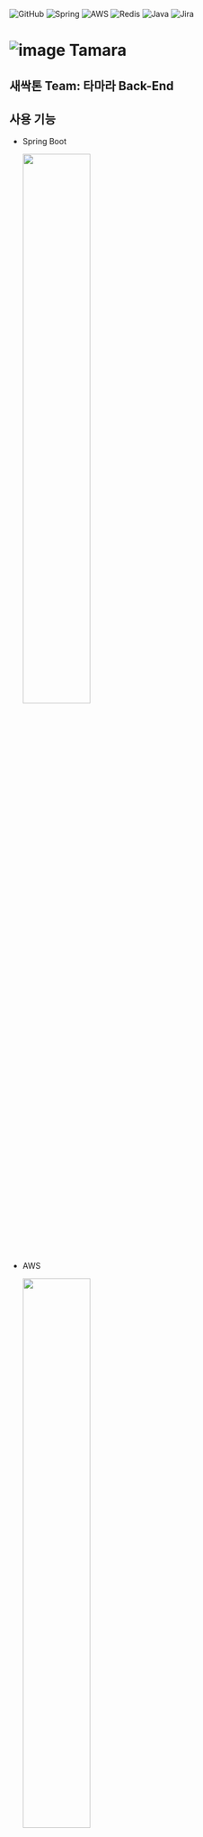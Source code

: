 ![GitHub](https://img.shields.io/badge/github-%23121011.svg?style=for-the-badge&logo=github&logoColor=white) ![Spring](https://img.shields.io/badge/spring-%236DB33F.svg?style=for-the-badge&logo=spring&logoColor=white) ![AWS](https://img.shields.io/badge/AWS-%23FF9900.svg?style=for-the-badge&logo=amazon-aws&logoColor=white) 	![Redis](https://img.shields.io/badge/redis-%23DD0031.svg?style=for-the-badge&logo=redis&logoColor=white) ![Java](https://img.shields.io/badge/java-%23ED8B00.svg?style=for-the-badge&logo=openjdk&logoColor=white)	![Jira](https://img.shields.io/badge/jira-%230A0FFF.svg?style=for-the-badge&logo=jira&logoColor=white)
# ![image](https://github.com/Tamara-sesacthon/tamara-back/assets/55172514/b50820fb-9048-410f-a09b-98ff8d3f965b) Tamara
## 새싹톤 Team: 타마라 Back-End
## 사용 기능
- Spring Boot

  <img src="https://github.com/Tamara-sesacthon/tamara-back/assets/55172514/e6dc898d-8b1d-4f43-ad0d-b4dba7b96bbc" width="50%"/>

- AWS

  <img src="https://github.com/Tamara-sesacthon/tamara-back/assets/55172514/8c8a293c-9845-4f1c-a172-710239b25df7" width="50%"/>

- Redis

  <img src="https://github.com/Tamara-sesacthon/tamara-back/assets/55172514/f509a7c9-015d-407a-927d-0476faeba4d9" width="50%"/>


<br>
<br>

### Warning!
- api service key 같은 경우 properties에 넣기 (git ignore 설정) 또는 공개되지 않는 곳에
- 응답시간 400ms 이내로
- 필수 권한 최대 1개
